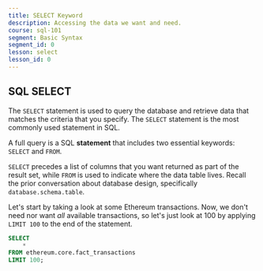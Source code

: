 ```yaml
---
title: SELECT Keyword
description: Accessing the data we want and need.
course: sql-101
segment: Basic Syntax
segment_id: 0
lesson: select
lesson_id: 0
---
```



## SQL SELECT

The `SELECT` statement is used to query the database and retrieve data that matches the criteria that you specify. The `SELECT` statement is the most commonly used statement in SQL.

A full query is a SQL **statement** that includes two essential keywords: `SELECT` and `FROM`.

`SELECT` precedes a list of columns that you want returned as part of the result set, while `FROM` is used to indicate where the data table lives. Recall the prior conversation about database design, specifically `database.schema.table`.

Let's start by taking a look at some Ethereum transactions. Now, we don't need nor want _all_ available transactions, so let's just look at 100 by applying `LIMIT 100` to the end of the statement.

```sql
SELECT 
    * 
FROM ethereum.core.fact_transactions
LIMIT 100;
```
